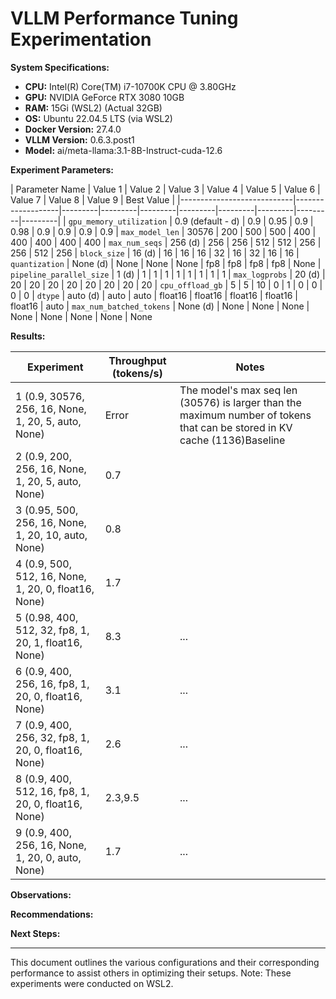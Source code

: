 # VLLM Performance Tuning Experimentation

**System Specifications:**

* **CPU:** Intel(R) Core(TM) i7-10700K CPU @ 3.80GHz
* **GPU:** NVIDIA GeForce RTX 3080 10GB 
* **RAM:** 15Gi (WSL2) (Actual 32GB)
* **OS:** Ubuntu 22.04.5 LTS (via WSL2)
* **Docker Version:** 27.4.0
* **VLLM Version:** 0.6.3.post1
* **Model:** ai/meta-llama:3.1-8B-Instruct-cuda-12.6

**Experiment Parameters:**

| Parameter Name             | Value 1           | Value 2 | Value 3 | Value 4 | Value 5 | Value 6 | Value 7 | Value 8 | Value 9 | Best Value |
|----------------------------|-------------------|---------|---------|---------|---------|---------|---------|---------|---------|
| `gpu_memory_utilization`   | 0.9 (default - d) | 0.9     | 0.95    | 0.9     | 0.98    | 0.9     | 0.9     | 0.9     | 0.9
| `max_model_len`            | 30576             | 200     | 500     | 500     | 400     | 400     | 400     | 400     | 400
| `max_num_seqs`             | 256 (d)           | 256     | 256     | 512     | 512     | 256     | 256     | 512     | 256
| `block_size`               | 16 (d)            | 16      | 16      | 16      | 32      | 16      | 32      | 16      | 16
| `quantization`             | None (d)          | None    | None    | None    | fp8     | fp8     | fp8     | fp8     | None
| `pipeline_parallel_size`   | 1 (d)             | 1       | 1       | 1       | 1       | 1       | 1       | 1       | 1
| `max_logprobs`             | 20 (d)            | 20      | 20      | 20      | 20      | 20      | 20      | 20      | 20
| `cpu_offload_gb`           | 5                 | 5       | 10      | 0       | 1       | 0       | 0       | 0       | 0
| `dtype`                    | auto (d)          | auto    | auto    | float16 | float16 | float16 | float16 | float16 | auto
| `max_num_batched_tokens`   | None (d)          | None    | None    | None    | None    | None    | None    | None    | None



**Results:**

| Experiment                                           | Throughput (tokens/s) | Notes                                  |
|------------------------------------------------------|-----------------------|----------------------------------------|
| 1 (0.9, 30576, 256, 16, None, 1, 20, 5, auto, None)  | Error                 | The model's max seq len (30576) is larger than the maximum number of tokens that can be stored in KV cache (1136)Baseline                               |
| 2 (0.9, 200, 256, 16, None, 1, 20, 5, auto, None)    | 0.7                   | |
| 3 (0.95, 500, 256, 16, None, 1, 20, 10, auto, None)  | 0.8                   |  |
| 4 (0.9, 500, 512, 16, None, 1, 20, 0, float16, None) | 1.7                   |  |
| 5 (0.98, 400, 512, 32, fp8, 1, 20, 1, float16, None) | 8.3                   | ...             |
| 6 (0.9, 400, 256, 16, fp8, 1, 20, 0, float16, None)  | 3.1                   | ...             |
| 7 (0.9, 400, 256, 32, fp8, 1, 20, 0, float16, None)  | 2.6                   | ...             |
| 8 (0.9, 400, 512, 16, fp8, 1, 20, 0, float16, None)  | 2.3,9.5               | ...             |
| 9 (0.9, 400, 256, 16, None, 1, 20, 0, auto, None)    | 1.7                   | ...             |

**Observations:**



**Recommendations:**



**Next Steps:**


---

This document outlines the various configurations and their corresponding performance to assist others in optimizing their setups. Note: These experiments were conducted on WSL2.
